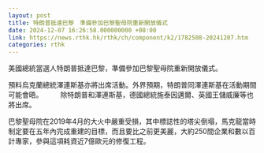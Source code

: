 ```yaml
---
layout: post
title: 特朗普抵達巴黎　準備參加巴黎聖母院重新開放儀式
date: 2024-12-07 16:26:58.000000000 +08:00
link: https://news.rthk.hk/rthk/ch/component/k2/1782508-20241207.htm
categories: rthk
---
```


美國總統當選人特朗普抵達巴黎，準備參加巴黎聖母院重新開放儀式。

預料烏克蘭總統澤連斯基亦將出席活動。外界預期，特朗普同澤連斯基在活動期間可能會晤。
　　
除特朗普和澤連斯基，德國總統施泰因邁爾、英國王儲威廉等也將出席。

巴黎聖母院在2019年4月的大火中嚴重受損，其中標誌性的塔尖倒塌，馬克龍當時制定要在五年內完成重建的目標，而且要比之前更美麗，大約250間企業和數以百計專家，參與這項耗資近7億歐元的修復工程。
